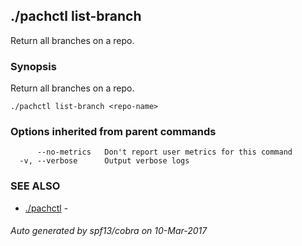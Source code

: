 ## ./pachctl list-branch

Return all branches on a repo.

### Synopsis


Return all branches on a repo.

```
./pachctl list-branch <repo-name>
```

### Options inherited from parent commands

```
      --no-metrics   Don't report user metrics for this command
  -v, --verbose      Output verbose logs
```

### SEE ALSO
* [./pachctl](./pachctl.md)	 - 

###### Auto generated by spf13/cobra on 10-Mar-2017
